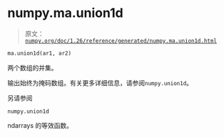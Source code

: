 # numpy.ma.union1d

> 原文：[`numpy.org/doc/1.26/reference/generated/numpy.ma.union1d.html`](https://numpy.org/doc/1.26/reference/generated/numpy.ma.union1d.html)

```py
ma.union1d(ar1, ar2)
```

两个数组的并集。

输出始终为掩码数组。有关更多详细信息，请参阅`numpy.union1d`。

另请参阅

`numpy.union1d`

ndarrays 的等效函数。
